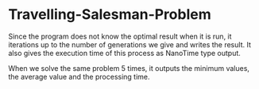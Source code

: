 # Travelling-Salesman-Problem
Since the program does not know the optimal result when it is run, it iterations up to the number of generations we give and writes the result. It also gives the execution time of this process as NanoTime type output.

When we solve the same problem 5 times, it outputs the minimum values, the average value and the processing time.
